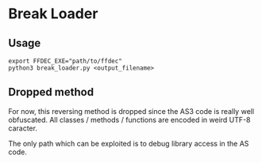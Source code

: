 # Break Loader

## Usage

```
export FFDEC_EXE="path/to/ffdec"
python3 break_loader.py <output_filename>
```

## Dropped method

For now, this reversing method is dropped since the AS3 code is
really well obfuscated. All classes / methods / functions are encoded in
weird UTF-8 caracter.

The only path which can be exploited is to debug library access in the AS code.
